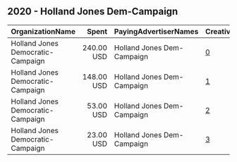 ## 2020 - Holland Jones Dem-Campaign 
|OrganizationName|Spent|PayingAdvertiserNames|CreativeUrls|Impressions|Genders|AgeBrackets|CountryCodes|BillingAddresses|CandidateBallotInformation|
|:---|---:|:---|:---|---:|:---|:---|:---|:---|:---|
|Holland Jones Democratic-Campaign|240.00 USD|Holland Jones Dem-Campaign|[0](https://www.snap.com/political-ads/asset/8bb565358d3c3be3a3cab5cf09ddc92cf6719fe71a7dd198d431ff9d2d799ae6?mediaType=mp4)|87,492|||united states|"9927 Caleb Way,Missouri City,77459,US"|Holland Jones 4 Sheriff|
|Holland Jones Democratic-Campaign|148.00 USD|Holland Jones Dem-Campaign|[1](https://www.snap.com/political-ads/asset/8bb565358d3c3be3a3cab5cf09ddc92cf6719fe71a7dd198d431ff9d2d799ae6?mediaType=mp4)|39,307|||united states|"9927 Caleb Way,Missouri City,77459,US"|FYI|
|Holland Jones Democratic-Campaign|53.00 USD|Holland Jones Dem-Campaign|[2](https://www.snap.com/political-ads/asset/8bb565358d3c3be3a3cab5cf09ddc92cf6719fe71a7dd198d431ff9d2d799ae6?mediaType=mp4)|19,480|||united states|"9927 Caleb Way,Missouri City,77459,US"|Holland Jones|
|Holland Jones Democratic-Campaign|23.00 USD|Holland Jones Dem-Campaign|[3](https://www.snap.com/political-ads/asset/8bb565358d3c3be3a3cab5cf09ddc92cf6719fe71a7dd198d431ff9d2d799ae6?mediaType=mp4)|6,093|||united states|"9927 Caleb Way,Missouri City,77459,US"|Holland Jones|
